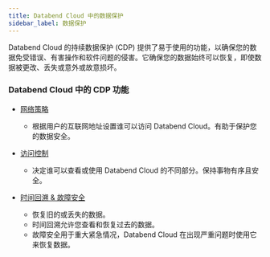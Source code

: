 ```yaml
---
title: Databend Cloud 中的数据保护
sidebar_label: 数据保护
---
```


Databend Cloud 的持续数据保护 (CDP) 提供了易于使用的功能，以确保您的数据免受错误、有害操作和软件问题的侵害。它确保您的数据始终可以恢复，即使数据被更改、丢失或意外或故意损坏。

### Databend Cloud 中的 CDP 功能
- [网络策略](../56-security/network-policy.md)
  - 根据用户的互联网地址设置谁可以访问 Databend Cloud。有助于保护您的数据安全。
 
- [访问控制](../56-security/access-control/index.md)
  - 决定谁可以查看或使用 Databend Cloud 的不同部分。保持事物有序且安全。

- [时间回溯 & 故障安全](./02-data-recovery.md)
  - 恢复旧的或丢失的数据。
  - 时间回溯允许您查看和恢复过去的数据。
  - 故障安全用于重大紧急情况，Databend Cloud 在出现严重问题时使用它来恢复数据。